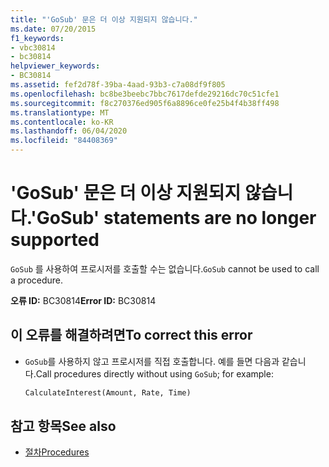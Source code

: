 ```yaml
---
title: "'GoSub' 문은 더 이상 지원되지 않습니다."
ms.date: 07/20/2015
f1_keywords:
- vbc30814
- bc30814
helpviewer_keywords:
- BC30814
ms.assetid: fef2d78f-39ba-4aad-93b3-c7a08df9f805
ms.openlocfilehash: bc8be3beebc7bbc7617defde29216dc70c51cfe1
ms.sourcegitcommit: f8c270376ed905f6a8896ce0fe25b4f4b38ff498
ms.translationtype: MT
ms.contentlocale: ko-KR
ms.lasthandoff: 06/04/2020
ms.locfileid: "84408369"
---
```

# <a name="gosub-statements-are-no-longer-supported"></a><span data-ttu-id="78cc3-102">'GoSub' 문은 더 이상 지원되지 않습니다.</span><span class="sxs-lookup"><span data-stu-id="78cc3-102">'GoSub' statements are no longer supported</span></span>
<span data-ttu-id="78cc3-103">`GoSub` 를 사용하여 프로시저를 호출할 수는 없습니다.</span><span class="sxs-lookup"><span data-stu-id="78cc3-103">`GoSub` cannot be used to call a procedure.</span></span>  
  
 <span data-ttu-id="78cc3-104">**오류 ID:** BC30814</span><span class="sxs-lookup"><span data-stu-id="78cc3-104">**Error ID:** BC30814</span></span>  
  
## <a name="to-correct-this-error"></a><span data-ttu-id="78cc3-105">이 오류를 해결하려면</span><span class="sxs-lookup"><span data-stu-id="78cc3-105">To correct this error</span></span>  
  
- <span data-ttu-id="78cc3-106">`GoSub`를 사용하지 않고 프로시저를 직접 호출합니다. 예를 들면 다음과 같습니다.</span><span class="sxs-lookup"><span data-stu-id="78cc3-106">Call procedures directly without using `GoSub`; for example:</span></span>  
  
    ```vb  
    CalculateInterest(Amount, Rate, Time)  
    ```  
  
## <a name="see-also"></a><span data-ttu-id="78cc3-107">참고 항목</span><span class="sxs-lookup"><span data-stu-id="78cc3-107">See also</span></span>

- [<span data-ttu-id="78cc3-108">절차</span><span class="sxs-lookup"><span data-stu-id="78cc3-108">Procedures</span></span>](../programming-guide/language-features/procedures/index.md)
